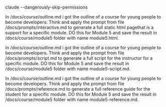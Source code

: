 claude --dangerously-skip-permissions

In /docs/course/outline.md i got the outline of a course for young people to become developers. Think and apply the prompt from file /docs/prompts/interactive.md to generate a full static html pagethat is a support for a specific module. DO this for Module 5 and save the result in /docs/course/module5 folder with name module5.html.

In /docs/course/outline.md i got the outline of a course for young people to become developers. Think and apply the prompt from file /docs/prompts/script.md to generate a full script for the instructor for a specific module. DO this for Module 5 and save the result in /docs/course/module5 folder with name module5-script.md.

In /docs/course/outline.md i got the outline of a course for young people to become developers. Think and apply the prompt from file /docs/prompts/reference.md to generate a full reference guide for the student for a specific module. DO this for Module 5 and save the result in /docs/course/module5 folder with name module5-reference.md.